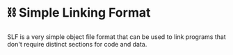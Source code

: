 # ⛓ Simple Linking Format

SLF is a very simple object file format that can be used to link programs that don't require distinct sections for code and data.

